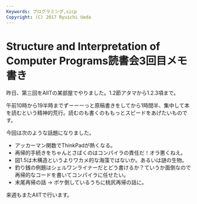 ```yaml
---
Keywords: プログラミング,sicp
Copyright: (C) 2017 Ryuichi Ueda
---
```


# <!--:ja-->Structure and Interpretation of Computer Programs読書会3回目メモ書き<!--:-->
<!--:ja-->昨日、第三回をAIITの某部屋でやりました。1.2節アタマから1.2.3項まで。

午前10時から19半時までずーーーっと原稿書きをしてから1時間半、集中して本を読むという精神的荒行。読むのも書くのももっとスピードをあげたいものです。


今回は次のような話題になりました。

<ul>
	<li>アッカーマン関数でThinkPadが熱くなる。</li>
	<li>再帰的手続きをちゃんとさばくのはコンパイラの責任だ！オラ悪くねえ。</li>
	<li>図1.5は木構造というよりワカメ的な海藻ではないか。あるいは謎の生物。</li>
 <li>釣り銭の例題はシェルワンライナーだとどう書けるか？ていうか面倒なので再帰的なコードを書いてコンパイラに任せたい。</li>
	<li>末尾再帰の話 -> ボケ倒しているうちに桃尻再帰の話に。</li>
</ul>


来週もまたAIITで行います。<!--:-->
